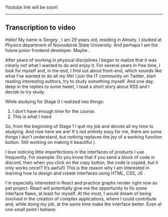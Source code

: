 Youtube link will be soon!

 ---
 ## Transcription to video  
 
 Hello! My name is Sergey , I am 29 years old, residing in Almaty. I studied at Physics department of Novosibirsk State University.
And perhaps I am the future junior frontend developer. Maybe..  

 After years of working in physical disciplines I began to realize that it was clearly not what I wanted to do and enjoy it. For several years in free time, I look for myself and, in the end, I find out about front-end, which sounds like what I’ve wanted to do all my life!
I join the IT community on Twitter, start reading interesting authors, try to study something myself. And one day, deep in the replies to some tweet, I read a short story about RSS and I decide to try study.  

 While studying for Stage 0 I realized two things: 
1) I don't have enough time for the course. 
2) This is what I need
   
 So, from the beginning of Stage 1 I quit my job and devote all my time to studying.
And now here we are!
It's not entirely easy for me, there are some things I don't understand, but nothing replaces the joy of a working function button. Still working on making it beautiful ).  

I love noticing little imperfections in the interfaces of products I use frequently. For example:
Do you know that if you send a block of code in discord, then when you click on the copy button, the code is copied, but it only works once!? It’s awful!)
This is the reason why I am interested in learning how to design and create interfaces using HTML, CSS, JS .   

I'm especially interested in React and practice graphs render right now as pet project.
React will potentially give me the opportunity to fix some interface flaws, at least for myself. At the most, I would dream of being involved in the creation of complex applications, where I could contribute and, while doing my job, at the same time make the interface better. Even at one small point I behave.
